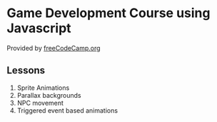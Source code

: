 # Game Development Course using Javascript

Provided by [freeCodeCamp.org](https://www.freecodecamp.org/news/learn-javascript-game-development-full-course/)

## Lessons

1. Sprite Animations
2. Parallax backgrounds
3. NPC movement
4. Triggered event based animations
